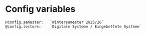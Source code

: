 <!--
author:   Sebastian Zug

email:    sebastian.zug@informatik.tu-freiberg.de

version:  0.0.2
icon: https://upload.wikimedia.org/wikipedia/commons/d/de/Logo_TU_Bergakademie_Freiberg.svg
comment:  This file provides commonly used meta information for all LiaScript courses in the folder

@config.semester:   `Wintersemester 2025/26`
@config.lecture:    `Digitale Systeme / Eingebettete Systeme`

-->

# Config variables

```
@config.semester:   `Wintersemester 2025/26`
@config.lecture:    `Digitale Systeme / Eingebettete Systeme`
```
